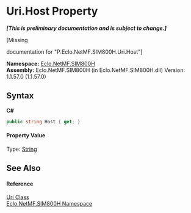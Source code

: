 # Uri.Host Property 
 _**\[This is preliminary documentation and is subject to change.\]**_

\[Missing <summary> documentation for "P:Eclo.NetMF.SIM800H.Uri.Host"\]

**Namespace:**&nbsp;<a href="N_Eclo_NetMF_SIM800H">Eclo.NetMF.SIM800H</a><br />**Assembly:**&nbsp;Eclo.NetMF.SIM800H (in Eclo.NetMF.SIM800H.dll) Version: 1.1.57.0 (1.1.57.0)

## Syntax

**C#**<br />
``` C#
public string Host { get; }
```


#### Property Value
Type: <a href="http://msdn2.microsoft.com/en-us/library/s1wwdcbf" target="_blank">String</a>

## See Also


#### Reference
<a href="T_Eclo_NetMF_SIM800H_Uri">Uri Class</a><br /><a href="N_Eclo_NetMF_SIM800H">Eclo.NetMF.SIM800H Namespace</a><br />
